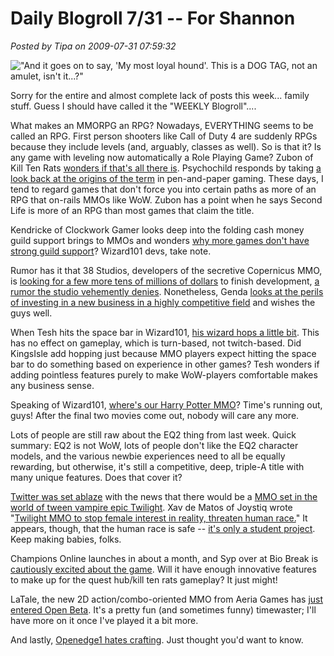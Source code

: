 # Daily Blogroll 7/31 -- For Shannon

*Posted by Tipa on 2009-07-31 07:59:32*

!["And it goes on to say, 'My most loyal hound'. This is a DOG TAG, not an amulet, isn't it...?"](../../../uploads/2009/07/forzha.jpg "\"And it goes on to say, 'My most loyal hound'. This is a DOG TAG, not an amulet, isn't it...?\"")

Sorry for the entire and almost complete lack of posts this week... family stuff. Guess I should have called it the "WEEKLY Blogroll"....

What makes an MMORPG an RPG? Nowadays, EVERYTHING seems to be called an RPG. First person shooters like Call of Duty 4 are suddenly RPGs because they include levels (and, arguably, classes as well). So is that it? Is any game with leveling now automatically a Role Playing Game? Zubon of Kill Ten Rats [wonders if that's all there is](http://www.killtenrats.com/2009/07/30/crpg/). Psychochild responds by taking [a look back at the origins of the term](http://www.psychochild.org/?p=760) in pen-and-paper gaming. These days, I tend to regard games that don't force you into certain paths as more of an RPG that on-rails MMOs like WoW. Zubon has a point when he says Second Life is more of an RPG than most games that claim the title.

Kendricke of Clockwork Gamer looks deep into the folding cash money guild support brings to MMOs and wonders [why more games don't have strong guild support](http://clockworkgamer.com/2009/07/30/do-guilds-bring-in-more-money/)? Wizard101 devs, take note.

Rumor has it that 38 Studios, developers of the secretive Copernicus MMO, is [looking for a few more tens of millions of dollars](http://www.boston.com/business/technology/articles/2009/07/26/curt_schilling_pitches_his_latest_venture_to_investors/) to finish development, [a rumor the studio vehemently denies](http://www.massively.com/2009/07/29/update-38-studios-sets-facts-straight-on-copernicus/). Nonetheless, Genda [looks at the perils of investing in a new business in a highly competitive field](http://www.thegrouchygamer.com/?p=216) and wishes the guys well.

When Tesh hits the space bar in Wizard101, [his wizard hops a little bit](http://tishtoshtesh.wordpress.com/2009/07/30/vestigal-design/). This has no effect on gameplay, which is turn-based, not twitch-based. Did KingsIsle add hopping just because MMO players expect hitting the space bar to do something based on experience in other games? Tesh wonders if adding pointless features purely to make WoW-players comfortable makes any business sense.

Speaking of Wizard101, [where's our Harry Potter MMO](http://biobreak.wordpress.com/2009/07/26/harry-potter-and-the-prisoner-of-development-hell/)? Time's running out, guys! After the final two movies come out, nobody will care any more.

Lots of people are still raw about the EQ2 thing from last week. Quick summary: EQ2 is not WoW, lots of people don't like the EQ2 character models, and the various newbie experiences need to all be equally rewarding, but otherwise, it's still a competitive, deep, triple-A title with many unique features. Does that cover it?

[Twitter was set ablaze](http://twitter.com/#search?q=twilight%20mmo) with the news that there would be a [MMO set in the world of tween vampire epic Twilight](http://www.twilightthevideogame.com/). Xav de Matos of Joystiq wrote "[Twilight MMO to stop female interest in reality, threaten human race.](http://www.joystiq.com/2009/07/29/twilight-mmo-to-stop-female-interest-in-reality-threatens-human/)" It appears, though, that the human race is safe -- [it's only a student project](http://www.massively.com/2009/07/29/the-world-is-safe-twilight-mmo-not-a-confirmed-project/). Keep making babies, folks.

Champions Online launches in about a month, and Syp over at Bio Break is [cautiously excited about the game](http://biobreak.wordpress.com/2009/07/30/champions-online-yeah-were-still-pretty-into-that/). Will it have enough innovative features to make up for the quest hub/kill ten rats gameplay? It just might!

LaTale, the new 2D action/combo-oriented MMO from Aeria Games has [just entered Open Beta](http://latale.aeriagames.com/). It's a pretty fun (and sometimes funny) timewaster; I'll have more on it once I've played it a bit more.

And lastly, [Openedge1 hates crafting](http://angryrantnews.com/2009/07/29/the-art-of-crafting/). Just thought you'd want to know.

